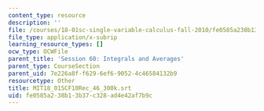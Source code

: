 ```yaml
---
content_type: resource
description: ''
file: /courses/18-01sc-single-variable-calculus-fall-2010/fe0585a238b13b37c328ad4e42af7b9c_MIT18_01SCF10Rec_46_300k.srt
file_type: application/x-subrip
learning_resource_types: []
ocw_type: OCWFile
parent_title: 'Session 60: Integrals and Averages'
parent_type: CourseSection
parent_uid: 7e226a8f-f629-6ef6-9052-4c46584132b9
resourcetype: Other
title: MIT18_01SCF10Rec_46_300k.srt
uid: fe0585a2-38b1-3b37-c328-ad4e42af7b9c
---
```

